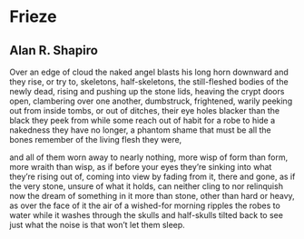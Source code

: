# Frieze
## Alan R. Shapiro
Over an edge of cloud the naked angel
blasts his long horn downward and they rise,
or try to, skeletons, half-skeletons,
the still-fleshed bodies of the newly dead,
rising and pushing up the stone lids, heaving
the crypt doors open, clambering over one
another, dumbstruck, frightened, warily peeking
out from inside tombs, or out of ditches,
their eye holes blacker than the black they peek from
while some reach out of habit for a robe
to hide a nakedness they have no longer,
a phantom shame that must be all the bones
remember of the living flesh they were,

and all of them worn away to nearly nothing,
more wisp of form than form, more wraith than wisp,
as if before your eyes they’re sinking into
what they’re rising out of, coming into view
by fading from it, there and gone, as if
the very stone, unsure of what it holds,
can neither cling to nor relinquish now
the dream of something in it more than stone,
other than hard or heavy, as over the face
of it the air of a wished-for morning ripples
the robes to water while it washes through
the skulls and half-skulls tilted back to see
just what the noise is that won’t let them sleep.